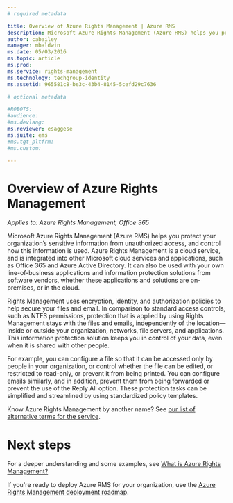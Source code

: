 ```yaml
---
# required metadata

title: Overview of Azure Rights Management | Azure RMS
description: Microsoft Azure Rights Management (Azure RMS) helps you protect your organization's sensitive information from unauthorized access, and control how this information is used. Azure Rights Management is a cloud service, and is integrated into other Microsoft cloud services and applications, such as Office 365 and Azure Active Directory. It can also be used with your own line-of-business applications and information protection solutions from software vendors, whether these applications and solutions are on-premises, or in the cloud. 
author: cabailey
manager: mbaldwin
ms.date: 05/03/2016
ms.topic: article
ms.prod:
ms.service: rights-management
ms.technology: techgroup-identity
ms.assetid: 965581c8-be3c-43b4-8145-5cefd29c7636

# optional metadata

#ROBOTS:
#audience:
#ms.devlang:
ms.reviewer: esaggese
ms.suite: ems
#ms.tgt_pltfrm:
#ms.custom:

---
```


# Overview of Azure Rights Management

*Applies to: Azure Rights Management, Office 365*

Microsoft Azure Rights Management (Azure RMS) helps you protect your organization’s sensitive information from unauthorized access, and control how this information is used. Azure Rights Management is a cloud service, and is integrated into other Microsoft cloud services and applications, such as Office 365 and Azure Active Directory. It can also be used with your own line-of-business applications and information protection solutions from software vendors, whether these applications and solutions are on-premises, or in the cloud. 

Rights Management uses encryption, identity, and authorization policies to help secure your files and email. In comparison to standard access controls, such as NTFS permissions, protection that is applied by using Rights Management stays with the files and emails, independently of the location—inside or outside your organization, networks, file servers, and applications. This information protection solution keeps you in control of your data, even when it is shared with other people.

For example, you can configure a file so that it can be accessed only by people in your organization, or control whether the file can be edited, or restricted to read-only, or prevent it from being printed. You can configure emails similarly, and in addition, prevent them from being forwarded or prevent the use of the Reply All option. These protection tasks can be simplified and streamlined by using standardized policy templates.

Know Azure Rights Management by another name? See [our list of alternative terms for the service](azure-rms-aka.md).

# Next steps
For a deeper understanding and some examples, see [What is Azure Rights Management?](what-is-azure-rms.md)

If you're ready to deploy Azure RMS for your organization, use the [Azure Rights Management deployment roadmap](../plan-design/deployment-roadmap.md).


